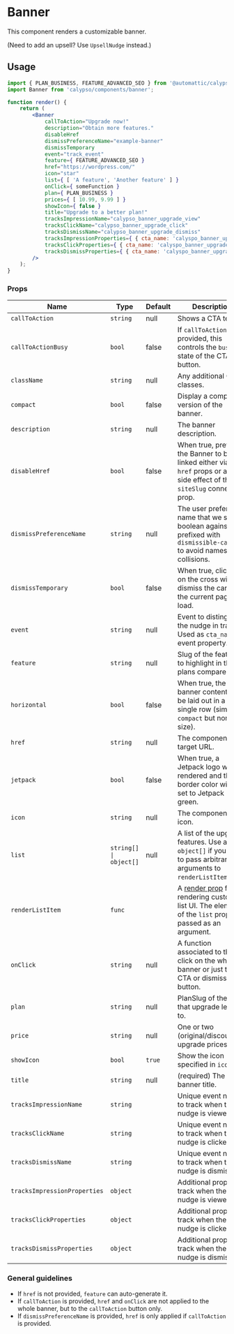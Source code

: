 # Banner

This component renders a customizable banner.

(Need to add an upsell? Use `UpsellNudge` instead.)

## Usage

```jsx
import { PLAN_BUSINESS, FEATURE_ADVANCED_SEO } from '@automattic/calypso-products';
import Banner from 'calypso/components/banner';

function render() {
	return (
		<Banner
			callToAction="Upgrade now!"
			description="Obtain more features."
			disableHref
			dismissPreferenceName="example-banner"
			dismissTemporary
			event="track_event"
			feature={ FEATURE_ADVANCED_SEO }
			href="https://wordpress.com/"
			icon="star"
			list={ [ 'A feature', 'Another feature' ] }
			onClick={ someFunction }
			plan={ PLAN_BUSINESS }
			prices={ [ 10.99, 9.99 ] }
			showIcon={ false }
			title="Upgrade to a better plan!"
			tracksImpressionName="calypso_banner_upgrade_view"
			tracksClickName="calypso_banner_upgrade_click"
			tracksDismissName="calypso_banner_upgrade_dismiss"
			tracksImpressionProperties={ { cta_name: 'calyspo_banner_upgrade' } }
			tracksClickProperties={ { cta_name: 'calyspo_banner_upgrade' } }
			tracksDismissProperties={ { cta_name: 'calyspo_banner_upgrade' } }
		/>
	);
}
```

### Props

| Name                         | Type                   | Default | Description                                                                                                                                          |
| ---------------------------- | ---------------------- | ------- | ---------------------------------------------------------------------------------------------------------------------------------------------------- |
| `callToAction`               | `string`               | null    | Shows a CTA text.                                                                                                                                    |
| `callToActionBusy`           | `bool`                 | false   | If `callToAction` is provided, this controls the `busy` state of the CTA button.                                                                                                                                    |
| `className`                  | `string`               | null    | Any additional CSS classes.                                                                                                                          |
| `compact`                    | `bool`                 | false   | Display a compact version of the banner.                                                                                                             |
| `description`                | `string`               | null    | The banner description.                                                                                                                              |
| `disableHref`                | `bool`                 | false   | When true, prevent the Banner to be linked either via the `href` props or as a side effect of the `siteSlug` connected prop.                         |
| `dismissPreferenceName`      | `string`               | null    | The user preference name that we store a boolean against, prefixed with `dismissible-card-` to avoid namespace collisions.                           |
| `dismissTemporary`           | `bool`                 | false   | When true, clicking on the cross will dismiss the card for the current page load.                                                                    |
| `event`                      | `string`               | null    | Event to distinguish the nudge in tracks. Used as <code>cta_name</code> event property.                                                              |
| `feature`                    | `string`               | null    | Slug of the feature to highlight in the plans compare card.                                                                                          |
| `horizontal`                 | `bool`                 | false   | When true, the banner content will be laid out in a single row (similar to `compact` but normal size).                                               |
| `href`                       | `string`               | null    | The component target URL.                                                                                                                            |
| `jetpack`                    | `bool`                 | false   | When true, a Jetpack logo will be rendered and the border color will be set to Jetpack green.                                                        |
| `icon`                       | `string`               | null    | The component icon.                                                                                                                                  |
| `list`                       | `string[] \| object[]` | null    | A list of the upgrade features. Use a `object[]` if you want to pass arbitrary arguments to `renderListItem`.                                        |
| `renderListItem`             | `func`                 |         | A [render prop](https://reactjs.org/docs/render-props.html) for rendering custom list UI. The elements of the `list` prop are passed as an argument. |
| `onClick`                    | `string`               | null    | A function associated to the click on the whole banner or just the CTA or dismiss button.                                                            |
| `plan`                       | `string`               | null    | PlanSlug of the plan that upgrade leads to.                                                                                                          |
| `price`                      | `string`               | null    | One or two (original/discounted) upgrade prices.                                                                                                     |
| `showIcon`                   | `bool`                 | `true`  | Show the icon specified in `icon`                                                                                                                    |
| `title`                      | `string`               | null    | (required) The banner title.                                                                                                                         |
| `tracksImpressionName`       | `string`               |         | Unique event name to track when the nudge is viewed                                                                                                  |
| `tracksClickName`            | `string`               |         | Unique event name to track when the nudge is clicked                                                                                                 |
| `tracksDismissName`          | `string`               |         | Unique event name to track when the nudge is dismissed                                                                                               |
| `tracksImpressionProperties` | `object`               |         | Additional props to track when the nudge is viewed                                                                                                   |
| `tracksClickProperties`      | `object`               |         | Additional props to track when the nudge is clicked                                                                                                  |
| `tracksDismissProperties`    | `object`               |         | Additional props to track when the nudge is dismissed                                                                                                |

### General guidelines

- If `href` is not provided, `feature` can auto-generate it.
- If `callToAction` is provided, `href` and `onClick` are not applied to the whole banner, but to the `callToAction` button only.
- If `dismissPreferenceName` is provided, `href` is only applied if `callToAction` is provided.
